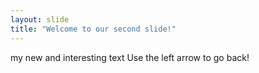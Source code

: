 ```yaml
---
layout: slide
title: "Welcome to our second slide!"
---
```

my new and interesting text
Use the left arrow to go back!

